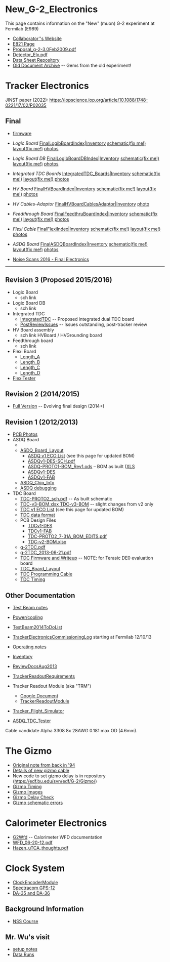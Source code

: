 # New_G-2_Electronics
This page contains information on the "New" (muon) G-2 experiment at Fermilab (E989)

 * [Collaborator''s Website](https://cdcvs.fnal.gov/redmine/projects/g-2)
 * [E821 Page](http://www.g-2.bnl.gov/index.shtml)
 * [Proposal_g-2-3.0Feb2009.pdf](http://ohm.bu.edu/~hazen/G-2/Proposal_g-2-3.0Feb2009.pdf)
 * [Detector_Elx.pdf](http://joule.bu.edu/~hazen/G-2/Meetings/2012-12-13/Detector_Elx.pdf)
 * [Data Sheet Repository](http://ohm.bu.edu/~hazen/G-2/DataSheets/)
 * [Old Document Archive](http://ohm.bu.edu/~hazen/G-2/OldDocumentArchive) -- Gems from the old experiment!

# Tracker Electronics

JINST paper (2022): https://iopscience.iop.org/article/10.1088/1748-0221/17/02/P02035

## Final
 * [firmware](firmware.md)

 * *Logic Board*   [FinalLogibBoardIndex|Inventory](FinalLogibBoardIndex|Inventory.md) [schematic(fix me!)](http://edf.bu.edu/svn/edf/G-2/NewElectronics/LogicBoard/) [layout(fix me!)](http://edf.bu.edu/svn/edf/G-2/NewElectronics/LogicBoard/) [photos](http://edf.bu.edu/svn/edf/G-2/NewElectronics/LogicBoard/hardware/trunk/Photos/)

 * *Logic Board DB* [FinalLogibBoardDBIndex|Inventory](FinalLogibBoardDBIndex|Inventory.md) [schematic(fix me!)](http://edf.bu.edu/svn/edf/G-2/NewElectronics/LogicBoard_DB/) [layout(fix me!)](http://edf.bu.edu/svn/edf/G-2/NewElectronics/LogicBoard_DB/) [photos](http://edf.bu.edu/svn/edf/G-2/NewElectronics/LogicBoard_DB/trunk/Photos/)

 * *Integrated TDC Boards* [IntegratedTDC_Boards|Inventory](IntegratedTDC_Boards|Inventory.md) [schematic(fix me!)](http://edf.bu.edu/svn/edf/G-2/NewElectronics/LogicBoard_DB/) [layout(fix me!)](http://edf.bu.edu/svn/edf/G-2/NewElectronics/LogicBoard_DB/) [photos](http://edf.bu.edu/svn/edf/G-2/NewElectronics/IntegratedTDC/hardware/trunk/Photos/)

 * *HV Board* [FinalHVBoardIndex|Inventory](FinalHVBoardIndex|Inventory.md) [schematic(fix me!)](http://edf.bu.edu/svn/edf/G-2/NewElectronics/HVBoard/) [layout(fix me!)](http://edf.bu.edu/svn/edf/G-2/NewElectronics/HVBoard/) [photos](http://edf.bu.edu/svn/edf/G-2/NewElectronics/HVBoard/trunk/Photos/)

 * *HV Cables-Adaptor* [FinalHVBoardCablesAdaptor|Inventory](FinalHVBoardCablesAdaptor|Inventory.md) [photo](http://edf.bu.edu/svn/edf/G-2/NewElectronics/HVCableBoard/Photos/HVCable.jpg)


 * *Feedthrough Board* [FinalFeedthruBoardIndex|Inventory](FinalFeedthruBoardIndex|Inventory.md) [schematic(fix me!)](http://edf.bu.edu/svn/edf/G-2/NewElectronics/FeedthroughBoard/) [layout(fix me!)](http://edf.bu.edu/svn/edf/G-2/NewElectronics/FeedthroughBoard/) [photos](http://edf.bu.edu/svn/edf/G-2/NewElectronics/FeedthroughBoard/trunk/Photos/)

 * *Flexi Cable* [FinalFlexiIndex|Inventory](FinalFlexiIndex|Inventory.md) [schematic(fix me!)](http://edf.bu.edu/svn/edf/G-2/NewElectronics/Flexi/) [layout(fix me!)](http://edf.bu.edu/svn/edf/G-2/NewElectronics/Flexi/) [photos](http://edf.bu.edu/svn/edf/G-2/NewElectronics/Flexi/trunk/Photos/)

 * *ASDQ Board* [FinalASDQBoardIndex|Inventory](FinalASDQBoardIndex|Inventory.md) [schematic(fix me!)](http://edf.bu.edu/svn/edf/G-2/NewElectronics/ASDQBoard/) [layout(fix me!)](http://edf.bu.edu/svn/edf/G-2/NewElectronics/ASDQBoard/) [photos](http://edf.bu.edu/svn/edf/G-2/NewElectronics/ASDQBoard/Photos/)

 * [Noise Scans 2016 - Final Electronics](Noise_Scans_2016_-_Final_Electronics.md)

----

## Revision 3 (Proposed 2015/2016)

 * Logic Board
   * sch link
 * Logic Board DB
   * sch link
 * Integrated TDC
   * [IntegratedTDC](IntegratedTDC.md) -- Proposed integrated dual TDC board
   * [PostReviewIssues](PostReviewIssues.md) -- Issues outstanding, post-tracker review
 * HV Board assembly
   * sch link HVBoard / HVGrounding board
 * Feedthrough board
   * sch link
 * Flexi Board
   * [Length_A](http://edf.bu.edu/svn/edf/G-2/NewElectronics/Flexi/branches/revB/TestBeam_A/)
   * [Length_B](http://edf.bu.edu/svn/edf/G-2/NewElectronics/Flexi/branches/revB/TestBeam_B/)
   * [Length_C](http://edf.bu.edu/svn/edf/G-2/NewElectronics/Flexi/branches/revB/TestBeam_C/)
   * [Length_D](http://edf.bu.edu/svn/edf/G-2/NewElectronics/Flexi/branches/revB/TestBeam_D/)
 * [FlexiTester](FlexiTester.md)


## Revision 2 (2014/2015)
 * [Full Version](Full_Version.md) -- Evolving final design (2014+)

## Revision 1 (2012/2013)
 * [PCB Photos](http://joule.bu.edu/~hazen/G-2/ASDQ/ASDQ_TDC_Boards/)
 * ASDQ Board
   * [](attachments/)
   * [ASDQ_Board_Layout](ASDQ_Board_Layout.md)
     * [ASDQ v1 ECO List](ASDQ_v1_ECO_List.md) (see this page for updated BOM)
     * [ASDQv1-DES-SCH.pdf](http://ohm.bu.edu/~hazen/G-2/ASDQ/V1_Build/ASDQv1-DES-SCH.pdf)
     * [ASDQ-PROTO1-BOM_Rev1.ods](http://ohm.bu.edu/~hazen/G-2/ASDQ/V1_Build/ASDQ-PROTO1-BOM_Rev1.ods) &ndash; BOM as built ([XLS](http://ohm.bu.edu/~hazen/G-2/ASDQ/V1_Build/ASDQ-PROTO1-BOM_Rev1.xls)
     * [ASDQv1-DES](http://ohm.bu.edu/~hazen/G-2/ASDQ/V1_Build/ASDQv1-DES/)
     * [ASDQv1-FAB](http://ohm.bu.edu/~hazen/G-2/ASDQ/V1_Build/ASDQv1-FAB/)
   * [ASDQ_Chip_Info](ASDQ_Chip_Info.md)
   * [ASDQ debugging](ASDQ_debugging.md)
 * TDC Board
   * [TDC-PROTO2_sch.pdf](http://ohm.bu.edu/~hazen/G-2/2015/TDCBoard/TDC-PROTO2_sch.pdf) -- As built schematic
   * [TDC-v3-BOM.xlsx TDC-v3-BOM](http://joule.bu.edu/~hazen/G-2/TDC-v3-BOM.xlsx) -- slight changes from v2 only
   * [TDC v1 ECO List](TDC_v1_ECO_List.md) (see this page for updated BOM)
   * [TDC data format](https://docs.google.com/presentation/d/1IP6jXXho42ApHoq1j0GO-TJArubfgUZ71d-MRAG6xAw/pub?start=false&loop=false&delayms=3000)
   * PCB Design Files
     * [TDCv1-DES](http://ohm.bu.edu/~hazen/G-2/ASDQ/V1_Build/TDCv1-DES)
     * [TDCv1-FAB](http://ohm.bu.edu/~hazen/G-2/ASDQ/V1_Build/TDCv1-DES)
     * [TDC-PROTO2_7-31A_BOM_EDITS.pdf](http://ohm.bu.edu/~hazen/G-2/ASDQ/Preview2013-08-09/TDC-PROTO2_7-31A_BOM_EDITS.pdf)
     * [TDC-v2-BOM.xlsx](http://ohm.bu.edu/~hazen/G-2/ASDQ/TDC-v2-BOM.xlsx)
   * [g-2TDC.pdf](http://ohm.bu.edu/~hazen/G-2/g-2TDC.pdf)
   * [g-2TDC_2013-06-21.pdf](http://ohm.bu.edu/~hazen/G-2/g-2TDC_2013-06-21.pdf)
   * [TDC Firmware and Writeup](http://ohm.bu.edu/~hazen/G-2/TDC_Firmware/2013-10-18/) -- NOTE: for Terasic DE0 evaluation board
   * [TDC_Board_Layout](TDC_Board_Layout.md)
   * [TDC Programming Cable](TDC_Programming_Cable.md)
   * [TDC Timing](TDC_Timing.md)

## Other Documentation
 * [Test Beam notes](Test_Beam_notes.md)
 * [Power/cooling](Power/cooling.md)
 * [TestBeam2014ToDoList](TestBeam2014ToDoList.md)
 * [TrackerElectronicsCommissioningLog](TrackerElectronicsCommissioningLog.md) starting at Fermilab 12/10/13
 * [Operating notes](Operating_notes.md)
 * [Inventory](Inventory.md)
 * [ReviewDocsAug2013](ReviewDocsAug2013.md)
 * [TrackerReadoutRequirements](TrackerReadoutRequirements.md)



 * Tracker Readout Module (aka "TRM")
   * [Google Document](http://goo.gl/0OtN0D)
   * [TrackerReadoutModule](TrackerReadoutModule.md)
 * [Tracker_Flight_Simulator](Tracker_Flight_Simulator.md)
 * [ASDQ_TDC_Tester](ASDQ_TDC_Tester.md)

Cable candidate Alpha 3308 8x 28AWG 0.181 max OD (4.6mm).

# The Gizmo

 * [Original note from back in '94](http://ohm.bu.edu/~hazen/G-2/OldDocumentArchive/ProgrammingRateTestFixture.pdf)
 * [Details of new gizmo cable](http://physics.bu.edu/~jmott/files/g-2/Gizmo/NewGizmoCable.pdf)
 * New code to set gizmo delay is in repository (https://edf.bu.edu/svn/edf/G-2/Gizmo/)
 * [Gizmo Timing](Gizmo_Timing.md)
 * [Gizmo Images](Gizmo_Images.md)
 * [Gizmo Delay Check](Gizmo_Delay_Check.md)
 * [Gizmo schematic errors](Gizmo_schematic_errors.md)

# Calorimeter Electronics

 * [G2Wfd](G2Wfd.md) -- Calorimeter WFD documentation
 * [WFD_06-20-12.pdf](http://ohm.bu.edu/~hazen/G-2/WFD_06-20-12.pdf)
 * [Hazen_uTCA_thoughts.pdf](http://ohm.bu.edu/~hazen/G-2/Meetings/2012-06-08/Hazen_uTCA_thoughts.pdf)


# Clock System

 * [ClockEncoderModule](ClockEncoderModule.md)
 * [Spectracom GPS-12](http://www.spectracomcorp.com/ProductsServices/TestandMeasurement/FrequencyStandards/GPS12R12RGPortableRubidiumFrequencyStandard/tabid/1291/Default.aspx)
 * [DA-35 and DA-36](http://www.spectracomcorp.com/ProductsServices/TestandMeasurement/FrequencyDistribution/DA3536FrequencyDistributionAmplifiers/tabid/1288/Default.aspx)

## Background Information

 * [NSS Course](http://www-physics.lbl.gov/~spieler/NSS_short-course/NSS02_Pulse_Processing.pdf)

## Mr. Wu's visit
 * [setup notes](setup_notes.md)
 * [Data Runs](Data_Runs.md)
